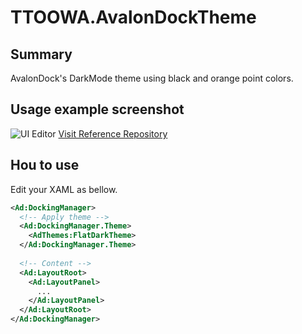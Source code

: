 # TTOOWA.AvalonDockTheme
## Summary
AvalonDock's DarkMode theme using black and orange point colors.

## Usage example screenshot
![UI Editor](https://i.imgur.com/29TE7Qg.png)
[Visit Reference Repository](https://github.com/ttoowa/TaleKit)

## Hou to use
Edit your XAML as bellow.
```xml
<Ad:DockingManager>
  <!-- Apply theme -->
  <Ad:DockingManager.Theme>
    <AdThemes:FlatDarkTheme>
  </Ad:DockingManager.Theme>
  
  <!-- Content -->
  <Ad:LayoutRoot>
    <Ad:LayoutPanel>
      ...
    </Ad:LayoutPanel>
  </Ad:LayoutRoot>
</Ad:DockingManager>
                                    
```
